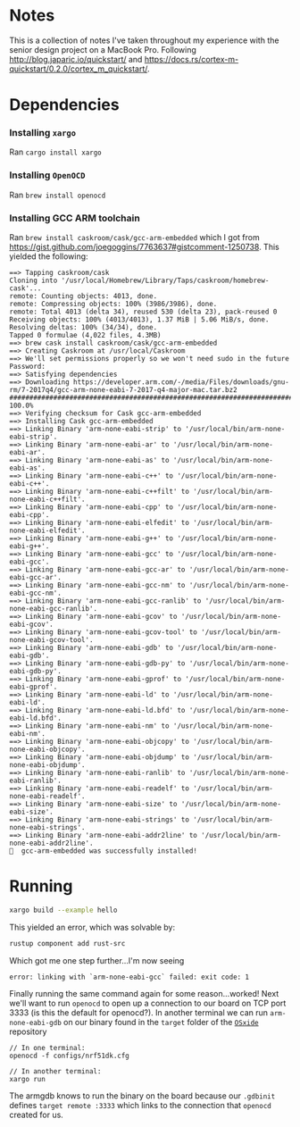 # Notes

This is a collection of notes I've taken throughout my experience with the senior design
project on a MacBook Pro. Following http://blog.japaric.io/quickstart/ and
https://docs.rs/cortex-m-quickstart/0.2.0/cortex_m_quickstart/.

# Dependencies

### Installing `xargo`

Ran `cargo install xargo`

### Installing `OpenOCD`

Ran `brew install openocd`

### Installing GCC ARM toolchain

Ran `brew install caskroom/cask/gcc-arm-embedded` which I got from
https://gist.github.com/joegoggins/7763637#gistcomment-1250738. This yielded the following:

```
==> Tapping caskroom/cask
Cloning into '/usr/local/Homebrew/Library/Taps/caskroom/homebrew-cask'...
remote: Counting objects: 4013, done.
remote: Compressing objects: 100% (3986/3986), done.
remote: Total 4013 (delta 34), reused 530 (delta 23), pack-reused 0
Receiving objects: 100% (4013/4013), 1.37 MiB | 5.06 MiB/s, done.
Resolving deltas: 100% (34/34), done.
Tapped 0 formulae (4,022 files, 4.3MB)
==> brew cask install caskroom/cask/gcc-arm-embedded 
==> Creating Caskroom at /usr/local/Caskroom
==> We'll set permissions properly so we won't need sudo in the future
Password:
==> Satisfying dependencies
==> Downloading https://developer.arm.com/-/media/Files/downloads/gnu-rm/7-2017q4/gcc-arm-none-eabi-7-2017-q4-major-mac.tar.bz2
######################################################################## 100.0%
==> Verifying checksum for Cask gcc-arm-embedded
==> Installing Cask gcc-arm-embedded
==> Linking Binary 'arm-none-eabi-strip' to '/usr/local/bin/arm-none-eabi-strip'.
==> Linking Binary 'arm-none-eabi-ar' to '/usr/local/bin/arm-none-eabi-ar'.
==> Linking Binary 'arm-none-eabi-as' to '/usr/local/bin/arm-none-eabi-as'.
==> Linking Binary 'arm-none-eabi-c++' to '/usr/local/bin/arm-none-eabi-c++'.
==> Linking Binary 'arm-none-eabi-c++filt' to '/usr/local/bin/arm-none-eabi-c++filt'.
==> Linking Binary 'arm-none-eabi-cpp' to '/usr/local/bin/arm-none-eabi-cpp'.
==> Linking Binary 'arm-none-eabi-elfedit' to '/usr/local/bin/arm-none-eabi-elfedit'.
==> Linking Binary 'arm-none-eabi-g++' to '/usr/local/bin/arm-none-eabi-g++'.
==> Linking Binary 'arm-none-eabi-gcc' to '/usr/local/bin/arm-none-eabi-gcc'.
==> Linking Binary 'arm-none-eabi-gcc-ar' to '/usr/local/bin/arm-none-eabi-gcc-ar'.
==> Linking Binary 'arm-none-eabi-gcc-nm' to '/usr/local/bin/arm-none-eabi-gcc-nm'.
==> Linking Binary 'arm-none-eabi-gcc-ranlib' to '/usr/local/bin/arm-none-eabi-gcc-ranlib'.
==> Linking Binary 'arm-none-eabi-gcov' to '/usr/local/bin/arm-none-eabi-gcov'.
==> Linking Binary 'arm-none-eabi-gcov-tool' to '/usr/local/bin/arm-none-eabi-gcov-tool'.
==> Linking Binary 'arm-none-eabi-gdb' to '/usr/local/bin/arm-none-eabi-gdb'.
==> Linking Binary 'arm-none-eabi-gdb-py' to '/usr/local/bin/arm-none-eabi-gdb-py'.
==> Linking Binary 'arm-none-eabi-gprof' to '/usr/local/bin/arm-none-eabi-gprof'.
==> Linking Binary 'arm-none-eabi-ld' to '/usr/local/bin/arm-none-eabi-ld'.
==> Linking Binary 'arm-none-eabi-ld.bfd' to '/usr/local/bin/arm-none-eabi-ld.bfd'.
==> Linking Binary 'arm-none-eabi-nm' to '/usr/local/bin/arm-none-eabi-nm'.
==> Linking Binary 'arm-none-eabi-objcopy' to '/usr/local/bin/arm-none-eabi-objcopy'.
==> Linking Binary 'arm-none-eabi-objdump' to '/usr/local/bin/arm-none-eabi-objdump'.
==> Linking Binary 'arm-none-eabi-ranlib' to '/usr/local/bin/arm-none-eabi-ranlib'.
==> Linking Binary 'arm-none-eabi-readelf' to '/usr/local/bin/arm-none-eabi-readelf'.
==> Linking Binary 'arm-none-eabi-size' to '/usr/local/bin/arm-none-eabi-size'.
==> Linking Binary 'arm-none-eabi-strings' to '/usr/local/bin/arm-none-eabi-strings'.
==> Linking Binary 'arm-none-eabi-addr2line' to '/usr/local/bin/arm-none-eabi-addr2line'.
🍺  gcc-arm-embedded was successfully installed!
```

# Running

```sh
xargo build --example hello
```

This yielded an error, which was solvable by:

```sh
rustup component add rust-src
```

Which got me one step further...I'm now seeing

```
error: linking with `arm-none-eabi-gcc` failed: exit code: 1
```

Finally running the same command again for some reason...worked!
Next we'll want to run `openocd` to open up a connection to our board on TCP port 3333 (is this
the default for openocd?). In another terminal we can run `arm-none-eabi-gdb` on our binary found
in the `target` folder of the [`OSxide`](https://github.com/wendeldr/OSxide.git) repository

```
// In one terminal:
openocd -f configs/nrf51dk.cfg

// In another terminal:
xargo run
```

The armgdb knows to run the binary on the board because our `.gdbinit` defines
`target remote :3333` which links to the connection that `openocd` created for us.
